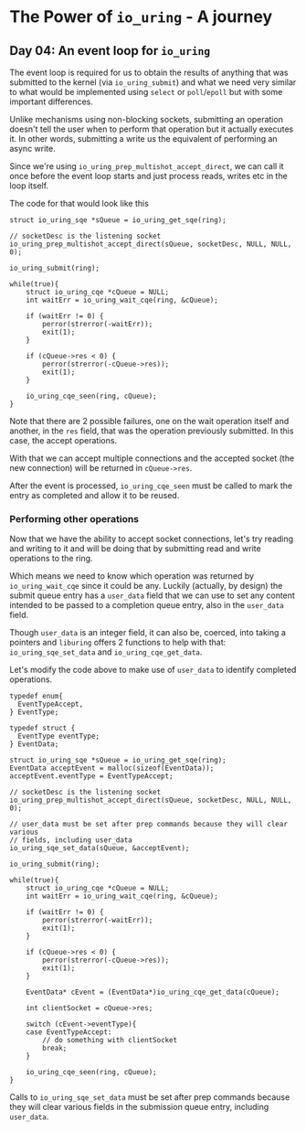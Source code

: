 # The Power of `io_uring` - A journey

## Day 04: An event loop for `io_uring`

The event loop is required for us to obtain the results of anything that was submitted to the kernel (via `io_uring_submit`) and what we need very similar to what would be implemented using `select` or `poll`/`epoll` but with some important differences.

Unlike mechanisms using non-blocking sockets, submitting an operation doesn't tell the user when to perform that operation but it actually executes it. In other words, submitting a write us the equivalent of performing an async write.

Since we're using `io_uring_prep_multishot_accept_direct`, we can call it once before the event loop starts and just process reads, writes etc in the loop itself.

The code for that would look like this

```
struct io_uring_sqe *sQueue = io_uring_get_sqe(ring);

// socketDesc is the listening socket
io_uring_prep_multishot_accept_direct(sQueue, socketDesc, NULL, NULL, 0);

io_uring_submit(ring);

while(true){
    struct io_uring_cqe *cQueue = NULL;
    int waitErr = io_uring_wait_cqe(ring, &cQueue);

    if (waitErr != 0) {
        perror(strerror(-waitErr));
        exit(1);
    }

    if (cQueue->res < 0) {
        perror(strerror(-cQueue->res));
        exit(1);
    }

    io_uring_cqe_seen(ring, cQueue);
}
```
Note that there are 2 possible failures, one on the wait operation itself and another, in the `res` field, that was the operation previously submitted. In this case, the accept operations.

With that we can accept multiple connections and the accepted socket (the new connection) will be returned in `cQueue->res`.

After the event is processed, `io_uring_cqe_seen` must be called to mark the entry as completed and allow it to be reused.

### Performing other operations

Now that we have the ability to accept socket connections, let's try reading and writing to it and will be doing that by submitting read and write operations to the ring.

Which means we need to know which operation was returned by `io_uring_wait_cqe` since it could be any.
Luckily (actually, by design) the submit queue entry has a `user_data` field that we can use to set any content intended to be passed to a completion queue entry, also in the `user_data` field.

Though `user_data` is an integer field, it can also be, coerced, into taking a pointers and `liburing` offers 2 functions to help with that: `io_uring_sqe_set_data` and `io_uring_cqe_get_data`.

Let's modify the code above to make use of `user_data` to identify completed operations.

```
typedef enum{
  EventTypeAccept,
} EventType;

typedef struct {
  EventType eventType;
} EventData;

struct io_uring_sqe *sQueue = io_uring_get_sqe(ring);
EventData acceptEvent = malloc(sizeof(EventData));
acceptEvent.eventType = EventTypeAccept;

// socketDesc is the listening socket
io_uring_prep_multishot_accept_direct(sQueue, socketDesc, NULL, NULL, 0);

// user_data must be set after prep commands because they will clear various
// fields, including user_data
io_uring_sqe_set_data(sQueue, &acceptEvent);

io_uring_submit(ring);

while(true){
    struct io_uring_cqe *cQueue = NULL;
    int waitErr = io_uring_wait_cqe(ring, &cQueue);

    if (waitErr != 0) {
        perror(strerror(-waitErr));
        exit(1);
    }

    if (cQueue->res < 0) {
        perror(strerror(-cQueue->res));
        exit(1);
    }

    EventData* cEvent = (EventData*)io_uring_cqe_get_data(cQueue);

    int clientSocket = cQueue->res;

    switch (cEvent->eventType){
    case EventTypeAccept:
        // do something with clientSocket
        break;
    }

    io_uring_cqe_seen(ring, cQueue);
}
```

Calls to `io_uring_sqe_set_data` must be set after prep commands because they will clear various fields in the submission queue entry, including `user_data`.

